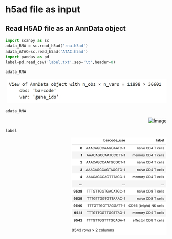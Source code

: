 # h5ad file as input
## Read H5AD file as an AnnData object
```python
import scanpy as sc
adata_RNA = sc.read_h5ad('rna.h5ad')
adata_ATAC=sc.read_h5ad('ATAC.h5ad')
import pandas as pd
label=pd.read_csv('label.txt',sep='\t',header=0)
```
```python
adata_RNA
```

<div style="text-align: right">
  <img src="adata_RNA.png" alt="Image" width="500">
</div>

```python
adata_RNA
```

<div style="text-align: right">
  <img src="adata_ATAC" alt="Image" width="500">
</div>

```python
label
```
<div style="text-align: right">
  <img src="label_PBMC.png" alt="Image" width="300">
</div>
